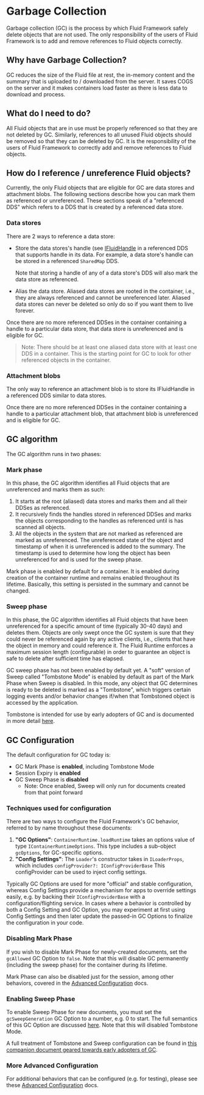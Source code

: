# Garbage Collection

Garbage collection (GC) is the process by which Fluid Framework safely delete objects that are not used. The only responsibility of the users of Fluid Framework is to add and remove references to Fluid objects correctly.

## Why have Garbage Collection?

GC reduces the size of the Fluid file at rest, the in-memory content and the summary that is uploaded to / downloaded from the server. It saves COGS on the server and it makes containers load faster as there is less data to download and process.

## What do I need to do?

All Fluid objects that are in use must be properly referenced so that they are not deleted by GC. Similarly, references to all unused Fluid objects should be removed so that they can be deleted by GC. It is the responsibility of the users of Fluid Framework to correctly add and remove references to Fluid objects.

## How do I reference / unreference Fluid objects?

Currently, the only Fluid objects that are eligible for GC are data stores and attachment blobs. The following sections describe how you can mark them as referenced or unreferenced. These sections speak of a "referenced DDS" which refers to a DDS that is created by a referenced data store.

### Data stores

There are 2 ways to reference a data store:

-   Store the data stores's handle (see [IFluidHandle](../../../../../packages/common/core-interfaces/src/handles.ts) in a referenced DDS that supports handle in its data. For example, a data store's handle can be stored in a referenced `SharedMap` DDS.

    Note that storing a handle of any of a data store's DDS will also mark the data store as referenced.

-   Alias the data store. Aliased data stores are rooted in the container, i.e., they are always referenced and cannot be unreferenced later. Aliased data stores can never be deleted so only do so if you want them to live forever.

Once there are no more referenced DDSes in the container containing a handle to a particular data store, that data store is unreferenced and is eligible for GC.

> Note: There should be at least one aliased data store with at least one DDS in a container. This is the starting point for GC to look for other referenced objects in the container.

### Attachment blobs

The only way to reference an attachment blob is to store its IFluidHandle in a referenced DDS similar to data stores.

Once there are no more referenced DDSes in the container containing a handle to a particular attachment blob, that attachment blob is unreferenced and is eligible for GC.

## GC algorithm

The GC algorithm runs in two phases:

### Mark phase

In this phase, the GC algorithm identifies all Fluid objects that are unreferenced and marks them as such:

1. It starts at the root (aliased) data stores and marks them and all their DDSes as referenced.
2. It recursively finds the handles stored in referenced DDSes and marks the objects corresponding to the handles as referenced until is has scanned all objects.
3. All the objects in the system that are not marked as referenced are marked as unreferenced. The unreferenced state of the object and timestamp of when it is unreferenced is added to the summary. The timestamp is used to determine how long the object has been unreferenced for and is used for the sweep phase.

Mark phase is enabled by default for a container. It is enabled during creation of the container runtime and remains enabled throughout its lifetime. Basically, this setting is persisted in the summary and cannot be changed.

### Sweep phase

In this phase, the GC algorithm identifies all Fluid objects that have been unreferenced for a specific amount of time (typically 30-40 days) and deletes them.
Objects are only swept once the GC system is sure that they could never be referenced again by any active clients, i.e., clients that have the object in memory and could reference it.
The Fluid Runtime enforces a maximum session length (configurable) in order to guarantee an object is safe to delete after sufficient time has elapsed.

GC sweep phase has not been enabled by default yet. A "soft" version of Sweep called "Tombstone Mode" is enabled by default
as part of the Mark Phase when Sweep is disabled. In this mode, any object that GC determines is ready to be deleted is
marked as a "Tombstone", which triggers certain logging events and/or behavior changes if/when that Tombstoned object is
accessed by the application.

Tombstone is intended for use by early adopters of GC and is documented in more detail [here](./gcEarlyAdoption.md).

## GC Configuration

The default configuration for GC today is:

-   GC Mark Phase is **enabled**, including Tombstone Mode
-   Session Expiry is **enabled**
-   GC Sweep Phase is **disabled**
    -   Note: Once enabled, Sweep will only run for documents created from that point forward

### Techniques used for configuration

There are two ways to configure the Fluid Framework's GC behavior, referred to by name throughout these documents:

1.  **"GC Options"**: `ContainerRuntime.loadRuntime` takes an options value of type `IContainerRuntimeOptions`.
    This type includes a sub-object `gcOptions`, for GC-specific options.
2.  **"Config Settings"**: The `Loader`'s constructor takes in `ILoaderProps`, which includes `configProvider?: IConfigProviderBase`
    This configProvider can be used to inject config settings.

Typically GC Options are used for more "official" and stable configuration, whereas Config Settings provide a mechanism
for apps to override settings easily, e.g. by backing their `IConfigProviderBase` with a configuration/flighting service.
In cases where a behavior is controlled by both a Config Setting and GC Option, you may experiment at first using Config Settings
and then later update the passed-in GC Options to finalize the configuration in your code.

### Disabling Mark Phase

If you wish to disable Mark Phase for newly-created documents, set the `gcAllowed` GC Option to `false`.
Note that this will disable GC permanently (including the sweep phase) for the container during its lifetime.

Mark Phase can also be disabled just for the session, among other behaviors,
covered in the [Advanced Configuration](./gcEarlyAdoption.md#more-advanced-configurations) docs.

### Enabling Sweep Phase

To enable Sweep Phase for new documents, you must set the `gcSweepGeneration` GC Option to a number, e.g. 0 to start.
The full semantics of this GC Option are discussed [here](./gcEarlyAdoption.md#more-about-gcsweepgeneration-and-gctombstonegeneration).
Note that this will disabled Tombstone Mode.

A full treatment of Tombstone and Sweep configuration can be found in
[this companion document geared towards early adopters of GC](./gcEarlyAdoption.md).

### More Advanced Configuration

For additional behaviors that can be configured (e.g. for testing), please see these
[Advanced Configuration](./gcEarlyAdoption.md#more-advanced-configurations) docs.
